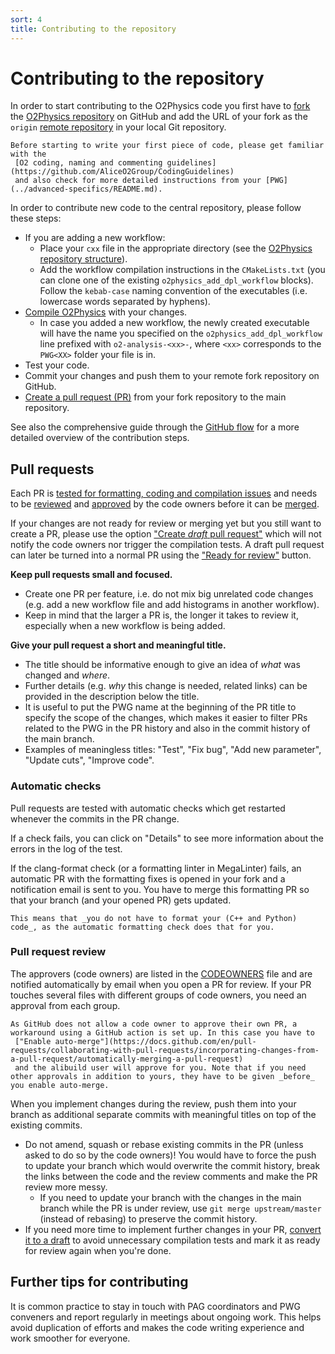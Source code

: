 ```yaml
---
sort: 4
title: Contributing to the repository
---
```


# Contributing to the repository

In order to start contributing to the O2Physics code you first have to
[fork](https://docs.github.com/en/get-started/quickstart/fork-a-repo)
the
[O2Physics repository](https://github.com/AliceO2Group/O2Physics)
on GitHub and add the URL of your fork as the `origin`
[remote repository](https://docs.github.com/en/get-started/getting-started-with-git/about-remote-repositories)
in your local Git repository.

```instruction
Before starting to write your first piece of code, please get familiar with the
 [O2 coding, naming and commenting guidelines](https://github.com/AliceO2Group/CodingGuidelines)
 and also check for more detailed instructions from your [PWG](../advanced-specifics/README.md).
```

In order to contribute new code to the central repository, please follow these steps:

- If you are adding a new workflow:
  - Place your `cxx` file in the appropriate directory (see the [O2Physics repository structure](theo2physicsrepo.md)).
  - Add the workflow compilation instructions in the `CMakeLists.txt` (you can clone one of the existing `o2physics_add_dpl_workflow` blocks).
    Follow the `kebab-case` naming convention of the executables (i.e. lowercase words separated by hyphens).
- [Compile O2Physics](installing.md#building-partially-for-development-using-ninja) with your changes.
  - In case you added a new workflow, the newly created executable will have the name you specified on the `o2physics_add_dpl_workflow` line prefixed with `o2-analysis-<xx>-`, where `<xx>` corresponds to the `PWG<XX>` folder your file is in.
- Test your code.
- Commit your changes and push them to your remote fork repository on GitHub.
- [Create a pull request (PR)](https://docs.github.com/en/pull-requests/collaborating-with-pull-requests/proposing-changes-to-your-work-with-pull-requests/creating-a-pull-request-from-a-fork)
  from your fork repository to the main repository.

See also the comprehensive guide through the [GitHub flow](https://docs.github.com/en/get-started/quickstart/github-flow) for a more detailed overview of the contribution steps.

## Pull requests

Each PR is
[tested for formatting, coding and compilation issues](https://docs.github.com/en/pull-requests/collaborating-with-pull-requests/collaborating-on-repositories-with-code-quality-features/about-status-checks)
and needs to be
[reviewed](https://docs.github.com/en/pull-requests/collaborating-with-pull-requests/reviewing-changes-in-pull-requests/about-pull-request-reviews)
and
[approved](https://docs.github.com/en/pull-requests/collaborating-with-pull-requests/reviewing-changes-in-pull-requests/approving-a-pull-request-with-required-reviews)
by the code owners before it can be
[merged](https://docs.github.com/en/pull-requests/collaborating-with-pull-requests/incorporating-changes-from-a-pull-request/merging-a-pull-request).

If your changes are not ready for review or merging yet but you still want to create a PR, please use the option
["Create _draft_ pull request"](https://docs.github.com/en/pull-requests/collaborating-with-pull-requests/proposing-changes-to-your-work-with-pull-requests/about-pull-requests#draft-pull-requests)
which will not notify the code owners nor trigger the compilation tests.
A draft pull request can later be turned into a normal PR using the
["Ready for review"](https://docs.github.com/en/pull-requests/collaborating-with-pull-requests/proposing-changes-to-your-work-with-pull-requests/changing-the-stage-of-a-pull-request#marking-a-pull-request-as-ready-for-review)
button.

__Keep pull requests small and focused.__

- Create one PR per feature, i.e. do not mix big unrelated code changes (e.g. add a new workflow file and add histograms in another workflow).
- Keep in mind that the larger a PR is, the longer it takes to review it, especially when a new workflow is being added.

__Give your pull request a short and meaningful title.__

- The title should be informative enough to give an idea of _what_ was changed and _where_.
- Further details (e.g. _why_ this change is needed, related links) can be provided in the description below the title.
- It is useful to put the PWG name at the beginning of the PR title to specify the scope of the changes, which makes it easier to filter PRs related to the PWG in the PR history and also in the commit history of the main branch.
- Examples of meaningless titles: "Test", "Fix bug", "Add new parameter", "Update cuts", "Improve code".

### Automatic checks

Pull requests are tested with automatic checks which get restarted whenever the commits in the PR change.

If a check fails, you can click on "Details" to see more information about the errors in the log of the test.

If the clang-format check (or a formatting linter in MegaLinter) fails, an automatic PR with the formatting fixes is opened in your fork and a notification email is sent to you.
You have to merge this formatting PR so that your branch (and your opened PR) gets updated.

```note
This means that _you do not have to format your (C++ and Python) code_, as the automatic formatting check does that for you.
```

### Pull request review

The approvers (code owners) are listed in the
[CODEOWNERS](https://github.com/AliceO2Group/O2Physics/blob/master/CODEOWNERS)
file and are notified automatically by email when you open a PR for review.
If your PR touches several files with different groups of code owners, you need an approval from each group.

```note
As GitHub does not allow a code owner to approve their own PR, a workaround using a GitHub action is set up. In this case you have to
 ["Enable auto-merge"](https://docs.github.com/en/pull-requests/collaborating-with-pull-requests/incorporating-changes-from-a-pull-request/automatically-merging-a-pull-request)
 and the alibuild user will approve for you. Note that if you need other approvals in addition to yours, they have to be given _before_ you enable auto-merge.
```

When you implement changes during the review, push them into your branch as additional separate commits with meaningful titles on top of the existing commits.

- Do not amend, squash or rebase existing commits in the PR (unless asked to do so by the code owners)!
  You would have to force the push to update your branch which would overwrite the commit history, break the links between the code and the review comments and make the PR review more messy.
  - If you need to update your branch with the changes in the main branch while the PR is under review, use `git merge upstream/master` (instead of rebasing) to preserve the commit history.
- If you need more time to implement further changes in your PR,
[convert it to a draft](https://docs.github.com/en/pull-requests/collaborating-with-pull-requests/proposing-changes-to-your-work-with-pull-requests/changing-the-stage-of-a-pull-request#converting-a-pull-request-to-a-draft)
to avoid unnecessary compilation tests and mark it as ready for review again when you're done.

## Further tips for contributing

It is common practice to stay in touch with PAG coordinators and PWG conveners and report regularly in meetings about ongoing work.
This helps avoid duplication of efforts and makes the code writing experience and work smoother for everyone.
